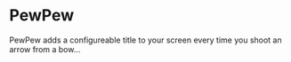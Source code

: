 # PewPew
PewPew adds a configureable title to your screen every time you shoot an arrow from a bow...
